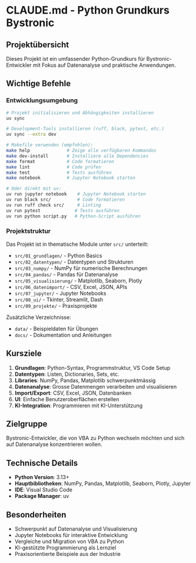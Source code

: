 # CLAUDE.md - Python Grundkurs Bystronic

## Projektübersicht

Dieses Projekt ist ein umfassender Python-Grundkurs für Bystronic-Entwickler mit Fokus auf Datenanalyse und praktische Anwendungen.

## Wichtige Befehle

### Entwicklungsumgebung

```bash
# Projekt initialisieren und Abhängigkeiten installieren
uv sync

# Development-Tools installieren (ruff, black, pytest, etc.)
uv sync --extra dev

# Makefile verwenden (empfohlen):
make help              # Zeige alle verfügbaren Kommandos
make dev-install       # Installiere alle Dependencies
make format            # Code formatieren
make lint              # Code prüfen
make test              # Tests ausführen
make notebook          # Jupyter Notebook starten

# Oder direkt mit uv:
uv run jupyter notebook    # Jupyter Notebook starten
uv run black src/          # Code formatieren
uv run ruff check src/     # Linting
uv run pytest             # Tests ausführen
uv run python script.py   # Python-Script ausführen
```

### Projektstruktur

Das Projekt ist in thematische Module unter `src/` unterteilt:

- `src/01_grundlagen/` - Python Basics
- `src/02_datentypen/` - Datentypen und Strukturen
- `src/03_numpy/` - NumPy für numerische Berechnungen
- `src/04_pandas/` - Pandas für Datenanalyse
- `src/05_visualisierung/` - Matplotlib, Seaborn, Plotly
- `src/06_datenimport/` - CSV, Excel, JSON, APIs
- `src/07_jupyter/` - Jupyter Notebooks
- `src/08_ui/` - Tkinter, Streamlit, Dash
- `src/09_projekte/` - Praxisprojekte

Zusätzliche Verzeichnisse:

- `data/` - Beispieldaten für Übungen
- `docs/` - Dokumentation und Anleitungen

## Kursziele

1. **Grundlagen**: Python-Syntax, Programmstruktur, VS Code Setup
2. **Datentypen**: Listen, Dictionaries, Sets, etc.
3. **Libraries**: NumPy, Pandas, Matplotlib schwerpunktmässig
4. **Datenanalyse**: Grosse Datenmengen verarbeiten und visualisieren
5. **Import/Export**: CSV, Excel, JSON, Datenbanken
6. **UI**: Einfache Benutzeroberflächen erstellen
7. **KI-Integration**: Programmieren mit KI-Unterstützung

## Zielgruppe

Bystronic-Entwickler, die von VBA zu Python wechseln möchten und sich auf Datenanalyse konzentrieren wollen.

## Technische Details

- **Python Version**: 3.13+
- **Hauptbibliotheken**: NumPy, Pandas, Matplotlib, Seaborn, Plotly, Jupyter
- **IDE**: Visual Studio Code
- **Package Manager**: uv

## Besonderheiten

- Schwerpunkt auf Datenanalyse und Visualisierung
- Jupyter Notebooks für interaktive Entwicklung
- Vergleiche und Migration von VBA zu Python
- KI-gestützte Programmierung als Lernziel
- Praxisorientierte Beispiele aus der Industrie
